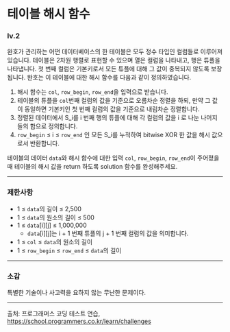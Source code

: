 # 테이블 해시 함수
### lv.2
완호가 관리하는 어떤 데이터베이스의 한 테이블은 모두 정수 타입인 컬럼들로 이루어져 있습니다. 테이블은 2차원 행렬로 표현할 수 있으며 열은 컬럼을 나타내고, 행은 튜플을 나타냅니다.
첫 번째 컬럼은 기본키로서 모든 튜플에 대해 그 값이 중복되지 않도록 보장됩니다. 완호는 이 테이블에 대한 해시 함수를 다음과 같이 정의하였습니다.

  1. 해시 함수는 `col`, `row_begin`, `row_end`을 입력으로 받습니다.
  2. 테이블의 튜플을 `col`번째 컬럼의 값을 기준으로 오름차순 정렬을 하되, 만약 그 값이 동일하면 기본키인 첫 번째 컬럼의 값을 기준으로 내림차순 정렬합니다.
  3. 정렬된 데이터에서 S_i를 i 번째 행의 튜플에 대해 각 컬럼의 값을 i 로 나눈 나머지들의 합으로 정의합니다.
  4. `row_begin` ≤ i ≤ `row_end` 인 모든 S_i를 누적하여 bitwise XOR 한 값을 해시 값으로서 반환합니다.

테이블의 데이터 `data`와 해시 함수에 대한 입력 `col`, `row_begin`, `row_end`이 주어졌을 때 테이블의 해시 값을 return 하도록 solution 함수를 완성해주세요.
- - -
### 제한사항
* 1 ≤ `data`의 길이 ≤ 2,500
* 1 ≤ `data`의 원소의 길이 ≤ 500
* 1 ≤ `data`[i][j] ≤ 1,000,000
  * `data`[i][j]는 i + 1 번째 튜플의 j + 1 번째 컬럼의 값을 의미합니다.
* 1 ≤ `col` ≤ `data`의 원소의 길이
* 1 ≤ `row_begin` ≤ `row_end` ≤ `data`의 길이
- - - 
### 소감
특별한 기술이나 사고력을 요하지 않는 무난한 문제이다.
- - -
출처: 프로그래머스 코딩 테스트 연습, https://school.programmers.co.kr/learn/challenges
